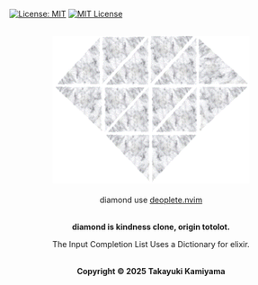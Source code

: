 [![License: MIT](https://img.shields.io/badge/License-MIT-yellow.svg)](https://opensource.org/licenses/MIT) [![MIT
License](http://img.shields.io/badge/license-MIT-blue.svg?style=flat)](
LICENSE)

<br />

<div align="center">
    <img src="https://github.com/takkii/diamond/blob/main/images/diamond.gif" alt="diamond">
</div>

<br />
<div align="center">
    diamond use <a href="https://github.com/Shougo/deoplete.nvim">deoplete.nvim</a>
</div>

<br />
<div align="center">
    <b><p>diamond is kindness clone, origin totolot.</p></b>
    <p>The Input Completion List Uses a Dictionary for elixir.</p>
</div>

<br />
<div align="center">
    <b> Copyright &copy 2025 Takayuki Kamiyama </b>
</div>
